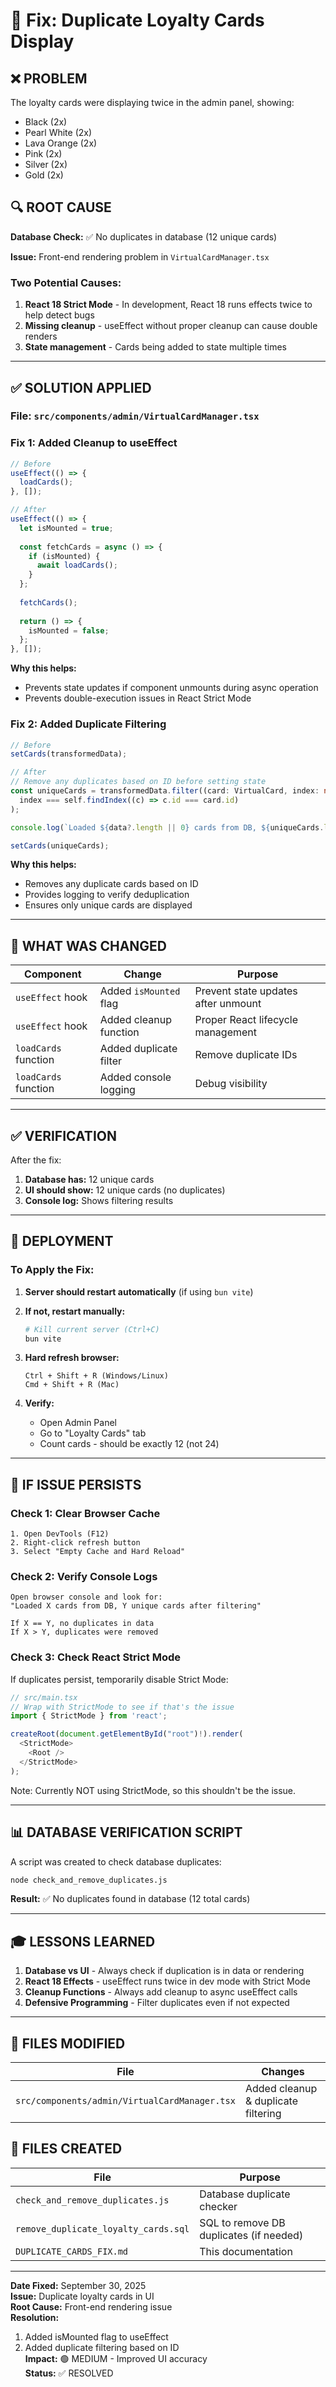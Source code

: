 # 🔧 Fix: Duplicate Loyalty Cards Display

## ❌ **PROBLEM**

The loyalty cards were displaying twice in the admin panel, showing:
- Black (2x)
- Pearl White (2x)  
- Lava Orange (2x)
- Pink (2x)
- Silver (2x)
- Gold (2x)

## 🔍 **ROOT CAUSE**

**Database Check:** ✅ No duplicates in database (12 unique cards)

**Issue:** Front-end rendering problem in `VirtualCardManager.tsx`

### Two Potential Causes:

1. **React 18 Strict Mode** - In development, React 18 runs effects twice to help detect bugs
2. **Missing cleanup** - useEffect without proper cleanup can cause double renders
3. **State management** - Cards being added to state multiple times

---

## ✅ **SOLUTION APPLIED**

### **File:** `src/components/admin/VirtualCardManager.tsx`

### **Fix 1: Added Cleanup to useEffect**

```typescript
// Before
useEffect(() => {
  loadCards();
}, []);

// After  
useEffect(() => {
  let isMounted = true;
  
  const fetchCards = async () => {
    if (isMounted) {
      await loadCards();
    }
  };
  
  fetchCards();
  
  return () => {
    isMounted = false;
  };
}, []);
```

**Why this helps:**
- Prevents state updates if component unmounts during async operation
- Prevents double-execution issues in React Strict Mode

### **Fix 2: Added Duplicate Filtering**

```typescript
// Before
setCards(transformedData);

// After
// Remove any duplicates based on ID before setting state
const uniqueCards = transformedData.filter((card: VirtualCard, index: number, self: VirtualCard[]) =>
  index === self.findIndex((c) => c.id === card.id)
);

console.log(`Loaded ${data?.length || 0} cards from DB, ${uniqueCards.length} unique cards after filtering`);

setCards(uniqueCards);
```

**Why this helps:**
- Removes any duplicate cards based on ID
- Provides logging to verify deduplication
- Ensures only unique cards are displayed

---

## 🎯 **WHAT WAS CHANGED**

| Component | Change | Purpose |
|-----------|--------|---------|
| `useEffect` hook | Added `isMounted` flag | Prevent state updates after unmount |
| `useEffect` hook | Added cleanup function | Proper React lifecycle management |
| `loadCards` function | Added duplicate filter | Remove duplicate IDs |
| `loadCards` function | Added console logging | Debug visibility |

---

## ✅ **VERIFICATION**

After the fix:

1. **Database has:** 12 unique cards
2. **UI should show:** 12 unique cards (no duplicates)
3. **Console log:** Shows filtering results

---

## 🚀 **DEPLOYMENT**

### **To Apply the Fix:**

1. **Server should restart automatically** (if using `bun vite`)
2. **If not, restart manually:**
   ```bash
   # Kill current server (Ctrl+C)
   bun vite
   ```

3. **Hard refresh browser:**
   ```
   Ctrl + Shift + R (Windows/Linux)
   Cmd + Shift + R (Mac)
   ```

4. **Verify:**
   - Open Admin Panel
   - Go to "Loyalty Cards" tab
   - Count cards - should be exactly 12 (not 24)

---

## 🐛 **IF ISSUE PERSISTS**

### **Check 1: Clear Browser Cache**
```
1. Open DevTools (F12)
2. Right-click refresh button
3. Select "Empty Cache and Hard Reload"
```

### **Check 2: Verify Console Logs**
```
Open browser console and look for:
"Loaded X cards from DB, Y unique cards after filtering"

If X == Y, no duplicates in data
If X > Y, duplicates were removed
```

### **Check 3: Check React Strict Mode**

If duplicates persist, temporarily disable Strict Mode:

```typescript
// src/main.tsx
// Wrap with StrictMode to see if that's the issue
import { StrictMode } from 'react';

createRoot(document.getElementById("root")!).render(
  <StrictMode>
    <Root />
  </StrictMode>
);
```

Note: Currently NOT using StrictMode, so this shouldn't be the issue.

---

## 📊 **DATABASE VERIFICATION SCRIPT**

A script was created to check database duplicates:

```bash
node check_and_remove_duplicates.js
```

**Result:** ✅ No duplicates found in database (12 total cards)

---

## 🎓 **LESSONS LEARNED**

1. **Database vs UI** - Always check if duplication is in data or rendering
2. **React 18 Effects** - useEffect runs twice in dev mode with Strict Mode
3. **Cleanup Functions** - Always add cleanup to async useEffect calls
4. **Defensive Programming** - Filter duplicates even if not expected

---

## 📝 **FILES MODIFIED**

| File | Changes |
|------|---------|
| `src/components/admin/VirtualCardManager.tsx` | Added cleanup & duplicate filtering |

## 📝 **FILES CREATED**

| File | Purpose |
|------|---------|
| `check_and_remove_duplicates.js` | Database duplicate checker |
| `remove_duplicate_loyalty_cards.sql` | SQL to remove DB duplicates (if needed) |
| `DUPLICATE_CARDS_FIX.md` | This documentation |

---

**Date Fixed:** September 30, 2025  
**Issue:** Duplicate loyalty cards in UI  
**Root Cause:** Front-end rendering issue  
**Resolution:**  
1. Added isMounted flag to useEffect
2. Added duplicate filtering based on ID  
**Impact:** 🟢 MEDIUM - Improved UI accuracy  
**Status:** ✅ RESOLVED

